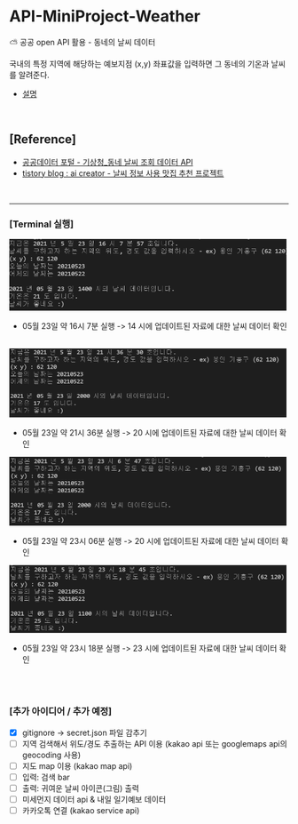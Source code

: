# API-MiniProject-Weather
⛅ 공공 open API 활용 - 동네의 날씨 데이터 <br>

국내의 특정 지역에 해당하는 예보지점 (x,y) 좌표값을 입력하면 그 동네의 기온과 날씨를 알려준다.

- [설명](https://velog.io/@yebinlee/Python-API-%EC%8B%A4%EC%8A%B5)


<br>


## [Reference]
- [공공데이터 포털 - 기상청_동네 날씨 조회 데이터 API](https://www.data.go.kr/tcs/dss/selectApiDataDetailView.do?publicDataPk=15057682)
- [tistory blog : ai creator - 날씨 정보 사용 맛집 추천 프로젝트](https://ai-creator.tistory.com/31)

<br>
<hr>


### [Terminal 실행]

<img src="https://github.com/YebinLeee/API-MiniProject-Weather/blob/main/img/0523-1400.PNG" width=500>

- 05월 23일 약 16시 7분 실행 -> 14 시에 업데이트된 자료에 대한 날씨 데이터 확인
<br>

<img src="https://github.com/YebinLeee/API-MiniProject-Weather/blob/main/img/0523-2000.PNG" width=500>

- 05월 23일 약 21시 36분 실행 -> 20 시에 업데이트된 자료에 대한 날씨 데이터 확인 

<img src="https://github.com/YebinLeee/API-MiniProject-Weather/blob/main/img/0523-2000-3.PNG" width=500>

- 05월 23일 약 23시 06분 실행 -> 20 시에 업데이트된 자료에 대한 날씨 데이터 확인

<img src="https://github.com/YebinLeee/API-MiniProject-Weather/blob/main/img/0523-2300.PNG" width=500>

- 05월 23일 약 23시 18분 실행 -> 23 시에 업데이트된 자료에 대한 날씨 데이터 확인


<br><br>


### [추가 아이디어 / 추가 예정]

- [x] gitignore -> secret.json 파일 감추기
- [ ] 지역 검색해서 위도/경도 추출하는 API 이용 (kakao api 또는 googlemaps api의 geocoding 사용)
- [ ] 지도 map 이용 (kakao map api)
- [ ] 입력: 검색 bar
- [ ] 출력: 귀여운 날씨 아이콘(그림) 출력
- [ ] 미세먼지 데이터 api & 내일 일기예보 데이터
- [ ] 카카오톡 연결 (kakao service api) 
